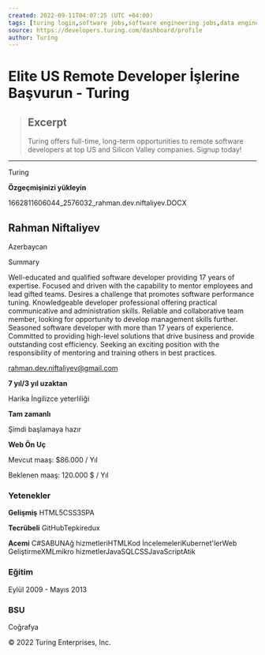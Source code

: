 ```yaml
---
created: 2022-09-11T04:07:25 (UTC +04:00)
tags: [turing login,software jobs,software engineering jobs,data engineering jobs,full stack engineer jobs,software developer jobs,Silicon Valley jobs,american software jobs,front end developer jobs,software freelancing jobs,backend developer jobs]
source: https://developers.turing.com/dashboard/profile
author: Turing
---
```


# Elite US Remote Developer İşlerine Başvurun - Turing

> ## Excerpt
> Turing offers full-time, long-term opportunities to remote software developers at top US and Silicon Valley companies. Signup today!

---
Turing

**Özgeçmişinizi yükleyin**

1662811606044\_2576032\_rahman.dev.niftaliyev.DOCX



## Rahman Niftaliyev

Azerbaycan

Summary

Well-educated and qualified software developer providing 17 years of expertise. Focused and
driven with the capability to mentor employees and lead gifted teams. Desires a challenge that
promotes software performance tuning. Knowledgeable developer professional offering practical
communicative and administration skills. Reliable and collaborative team member, looking for
opportunity to develop management skills further. Seasoned software developer with more than
17 years of experience. Committed to providing high-level solutions that drive business and
provide outstanding cost efficiency. Seeking an exciting position with the responsibility of
mentoring and training others in best practices.

rahman.dev.niftaliyev@gmail.com

**7 yıl/3 yıl uzaktan**

Harika İngilizce yeterliliği

**Tam zamanlı**

Şimdi başlamaya hazır

**Web Ön Uç**

Mevcut maaş: $86.000 / Yıl

Beklenen maaş: 120.000 $ / Yıl

### Yetenekler

**Gelişmiş** HTML5CSS3SPA

**Tecrübeli** GitHubTepkiredux

**Acemi** C#SABUNAğ hizmetleriHTMLKod İncelemeleriKubernet'lerWeb GeliştirmeXMLmikro hizmetlerJavaSQLCSSJavaScriptAtik

### Eğitim

Eylül 2009 - Mayıs 2013

### BSU

Coğrafya

© 2022 Turing Enterprises, Inc.

